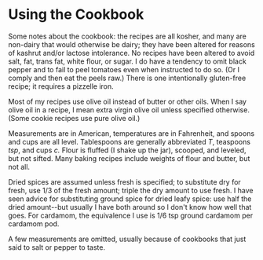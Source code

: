 # Using the Cookbook

Some notes about the cookbook:  the recipes are all kosher, and many are non-dairy that would otherwise be dairy; they have been altered for reasons of kashrut and/or lactose intolerance.  No recipes have been altered to avoid salt, fat, trans fat, white flour, or sugar. I do have a tendency to omit black pepper and to fail to peel tomatoes even when instructed to do so.  (Or I comply and then eat the peels raw.)  There is one intentionally gluten-free recipe; it requires a pizzelle iron.

Most of my recipes use olive oil instead of butter or other oils.  When I say olive oil in a recipe, I mean extra virgin olive oil unless specified otherwise.  (Some cookie recipes use pure olive oil.) 

Measurements are in American, temperatures are in Fahrenheit, and spoons and cups are all level.  Tablespoons are generally abbreviated *T*, teaspoons *tsp*, and cups *c.*  Flour is fluffed (I shake up the jar), scooped, and leveled, but not sifted.  Many baking recipes include weights of flour and butter, but not all.

Dried spices are assumed unless fresh is specified; to substitute dry for fresh, use 1/3 of the fresh amount; triple the dry amount to use fresh.  I have seen advice for substituting ground spice for dried leafy spice: use half the dried amount--but usually I have both around so I don't know how well that goes.  For cardamom, the equivalence I use is 1/6 tsp ground cardamom per cardamom pod.

A few measurements are omitted, usually because of cookbooks that just said to salt or pepper to taste.

